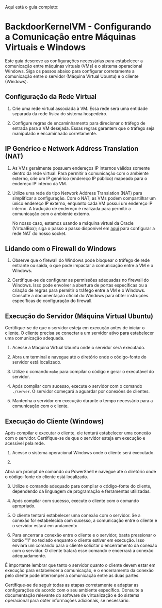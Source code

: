 Aqui está o guia completo:

# BackdoorKernelVM - Configurando a Comunicação entre Máquinas Virtuais e Windows

Este guia descreve as configurações necessárias para estabelecer a comunicação entre máquinas virtuais (VMs) e o sistema operacional Windows. Siga os passos abaixo para configurar corretamente a comunicação entre o servidor (Máquina Virtual Ubuntu) e o cliente (Windows).

## Configuração da Rede Virtual

1. Crie uma rede virtual associada à VM. Essa rede será uma entidade separada da rede física do sistema hospedeiro.

2. Configure regras de encaminhamento para direcionar o tráfego de entrada para a VM desejada. Essas regras garantem que o tráfego seja manipulado e encaminhado corretamente.

## IP Genérico e Network Address Translation (NAT)

1. As VMs geralmente possuem endereços IP internos válidos somente dentro da rede virtual. Para permitir a comunicação com o ambiente externo, crie um IP genérico (endereço IP público) mapeado para o endereço IP interno da VM.

2. Utilize uma rede do tipo Network Address Translation (NAT) para simplificar a configuração. Com o NAT, as VMs podem compartilhar um único endereço IP externo, enquanto cada VM possui um endereço IP interno. A tradução de endereço é realizada para permitir a comunicação com o ambiente externo.

   No nosso caso, estamos usando a máquina virtual da Oracle (VirtualBox); siga o passo a passo disponível em [aqui](https://stackoverflow.com/questions/48138413/how-to-connect-through-socket-to-virtual-machine) para configurar a rede NAT do nosso socket.

## Lidando com o Firewall do Windows

1. Observe que o firewall do Windows pode bloquear o tráfego de rede entrante ou saída, o que pode impactar a comunicação entre a VM e o Windows.

2. Certifique-se de configurar as permissões adequadas no firewall do Windows. Isso pode envolver a abertura de portas específicas ou a criação de regras para permitir o tráfego entre a VM e o Windows. Consulte a documentação oficial do Windows para obter instruções específicas de configuração do firewall.

## Execução do Servidor (Máquina Virtual Ubuntu)

Certifique-se de que o servidor esteja em execução antes de iniciar o cliente. O cliente precisa se conectar a um servidor ativo para estabelecer uma comunicação adequada.

1. Acesse a Máquina Virtual Ubuntu onde o servidor será executado.

2. Abra um terminal e navegue até o diretório onde o código-fonte do servidor está localizado.

3. Utilize o comando `make` para compilar o código e gerar o executável do servidor.

4. Após compilar com sucesso, execute o servidor com o comando `./server`. O servidor começará a aguardar por conexões de clientes.

5. Mantenha o servidor em execução durante o tempo necessário para a comunicação com o cliente.

## Execução do Cliente (Windows)

Após compilar e executar o cliente, ele tentará estabelecer uma conexão com o servidor. Certifique-se de que o servidor esteja em execução e acessível pela rede.

1. Acesse o sistema operacional Windows onde o cliente será executado.

2.

 Abra um prompt de comando ou PowerShell e navegue até o diretório onde o código-fonte do cliente está localizado.

3. Utilize o comando adequado para compilar o código-fonte do cliente, dependendo da linguagem de programação e ferramentas utilizadas.

4. Após compilar com sucesso, execute o cliente com o comando apropriado.

5. O cliente tentará estabelecer uma conexão com o servidor. Se a conexão for estabelecida com sucesso, a comunicação entre o cliente e o servidor estará em andamento.

6. Para encerrar a conexão entre o cliente e o servidor, basta pressionar o botão "1" no teclado enquanto o cliente estiver em execução. Isso enviará um comando para o cliente solicitar o encerramento da conexão com o servidor. O cliente tratará esse comando e encerrará a conexão adequadamente.

É importante lembrar que tanto o servidor quanto o cliente devem estar em execução para estabelecer a comunicação, e o encerramento da conexão pelo cliente pode interromper a comunicação entre as duas partes.

Certifique-se de seguir todas as etapas corretamente e adaptar as configurações de acordo com o seu ambiente específico. Consulte a documentação relevante do software de virtualização e do sistema operacional para obter informações adicionais, se necessário.
